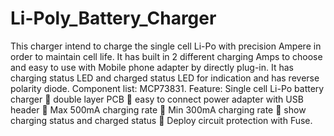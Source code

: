 # Li-Poly_Battery_Charger
This charger intend to charge the single cell Li-Po with precision Ampere in order to maintain cell life. It has built in 2 different charging Amps to choose and easy to use with Mobile phone adapter by directly plug-in. It has charging status LED and charged status LED for indication and has reverse polarity diode.
Component list: MCP73831.
Feature: Single cell Li-Po battery charger  double layer PCB  easy to connect power adapter with USB header  Max 500mA charging rate  Min 300mA charging rate  show charging status and charged status  Deploy circuit protection with Fuse.
